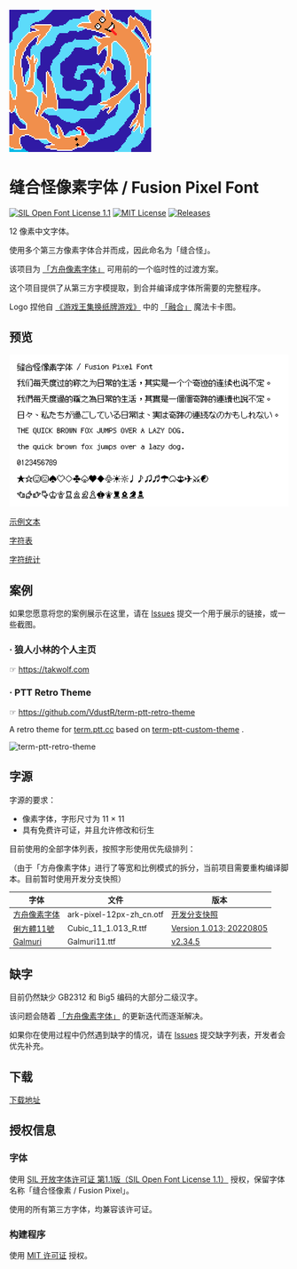 ![banner](docs/logo.png)

# 缝合怪像素字体 / Fusion Pixel Font

[![SIL Open Font License 1.1](https://img.shields.io/badge/license-OFL--1.1-orange)](https://scripts.sil.org/OFL)
[![MIT License](https://img.shields.io/badge/license-MIT-green)](https://opensource.org/licenses/MIT)
[![Releases](https://img.shields.io/github/v/release/TakWolf/fusion-pixel-font)](https://github.com/TakWolf/fusion-pixel-font/releases)

12 像素中文字体。

使用多个第三方像素字体合并而成，因此命名为「缝合怪」。

该项目为 [「方舟像素字体」](https://github.com/TakWolf/ark-pixel-font) 可用前的一个临时性的过渡方案。

这个项目提供了从第三方字模提取，到合并编译成字体所需要的完整程序。

Logo 捏他自 [《游戏王集换纸牌游戏》](https://zh.wikipedia.org/wiki/%E9%81%8A%E6%88%B2%E7%8E%8B%E9%9B%86%E6%8F%9B%E7%B4%99%E7%89%8C%E9%81%8A%E6%88%B2) 中的 [「融合」](https://baike.baidu.com/item/%E8%9E%8D%E5%90%88/2290464) 魔法卡卡图。

## 预览

![preview.png](docs/preview.png)

[示例文本](https://fusion-pixel-font.takwolf.com)

[字符表](https://fusion-pixel-font.takwolf.com/alphabet.html)

[字符统计](docs/font-info.md)

## 案例

如果您愿意将您的案例展示在这里，请在 [Issues](https://github.com/TakWolf/fusion-pixel-font/issues) 提交一个用于展示的链接，或一些截图。

### · 狼人小林的个人主页

☞ https://takwolf.com

### · PTT Retro Theme

☞ https://github.com/VdustR/term-ptt-retro-theme

A retro theme for [term.ptt.cc](https://term.ptt.cc/) based on [term-ptt-custom-theme](https://github.com/VdustR/term-ptt-custom-theme) .

![term-ptt-retro-theme](https://vdustr.dev/asset-2022/07-11-term-ptt-retro-theme/sign-in.png)

## 字源

字源的要求：

- 像素字体，字形尺寸为 11 × 11
- 具有免费许可证，并且允许修改和衍生

目前使用的全部字体列表，按照字形使用优先级排列：

（由于「方舟像素字体」进行了等宽和比例模式的拆分，当前项目需要重构编译脚本。目前暂时使用开发分支快照）

| 字体 | 文件 | 版本 |
|---|---|---|
| [方舟像素字体](https://github.com/TakWolf/ark-pixel-font) | ark-pixel-12px-zh_cn.otf | [开发分支快照](https://github.com/TakWolf/ark-pixel-font/releases/) |
| [俐方體11號](https://github.com/ACh-K/Cubic-11) | Cubic_11_1.013_R.ttf | [Version 1.013; 20220805](https://github.com/ACh-K/Cubic-11/releases/tag/v1.013) |
| [Galmuri](https://github.com/quiple/galmuri) | Galmuri11.ttf | [v2.34.5](https://github.com/quiple/galmuri/releases/tag/v2.34.5) |

## 缺字

目前仍然缺少 GB2312 和 Big5 编码的大部分二级汉字。

该问题会随着 [「方舟像素字体」](https://github.com/TakWolf/ark-pixel-font) 的更新迭代而逐渐解决。

如果你在使用过程中仍然遇到缺字的情况，请在 [Issues](https://github.com/TakWolf/fusion-pixel-font/issues) 提交缺字列表，开发者会优先补充。

## 下载

[下载地址](https://github.com/TakWolf/fusion-pixel-font/releases)

## 授权信息

### 字体

使用 [SIL 开放字体许可证 第1.1版（SIL Open Font License 1.1）](LICENSE-OFL) 授权，保留字体名称「缝合怪像素 / Fusion Pixel」。

使用的所有第三方字体，均兼容该许可证。

### 构建程序

使用 [MIT 许可证](LICENSE-MIT) 授权。
